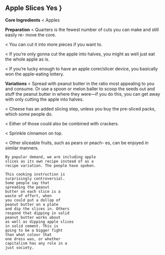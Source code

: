 ## Apple Slices Yes }

**Core Ingredients**
< Apples

**Preparation**
< Quarters is the fewest number of cuts you can make and still easily re-
move the core.

< You can cut it into more pieces if you want to.

< If you’re only gonna cut the apple into halves, you might as well just eat
the whole apple as is.

< If you’re lucky enough to have an apple corer/slicer device, you basically
won the apple-eating lottery.

**Variations**
< Spread with peanut butter in the ratio most
appealing to you and consume. Or use a
spoon or melon baller to scoop the seeds out
and stuff the peanut butter in where they
were—if you do this, you can get away with
only cutting the apple into halves.

< Cheese has an added slicing step, unless you
buy the pre-sliced packs, which some people
do.

< Either of those could also be combined with
crackers.

< Sprinkle cinnamon on top.

< Other sliceable fruits, such as pears or peach-
es, can be enjoyed in similar manners.

```
By popular demand, we are including apple
slices as its own recipe instead of as a
recipe variation. The people have spoken.
```
```
This cooking instruction is
surprisingly controversial.
Some people say that
spreading the peanut
butter on each slice is a
waste of effort, when
you could put a dollop of
peanut butter on a plate
and dip the slices in. Others
respond that dipping in solid
peanut butter works about
as well as dipping apple slices
in solid cement. This is
going to be a bigger fight
than what colour that
one dress was, or whether
capitalism has any role in a
just society.
```